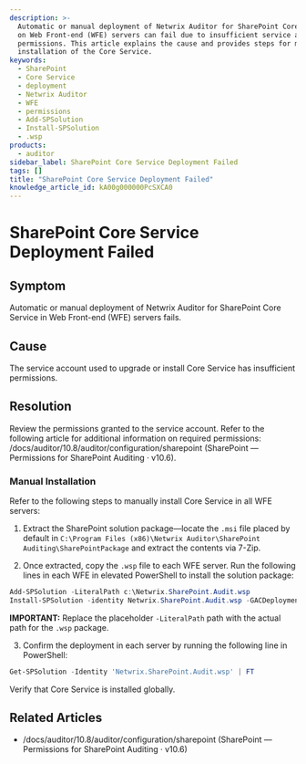```yaml
---
description: >-
  Automatic or manual deployment of Netwrix Auditor for SharePoint Core Service
  on Web Front-end (WFE) servers can fail due to insufficient service account
  permissions. This article explains the cause and provides steps for manual
  installation of the Core Service.
keywords:
  - SharePoint
  - Core Service
  - deployment
  - Netwrix Auditor
  - WFE
  - permissions
  - Add-SPSolution
  - Install-SPSolution
  - .wsp
products:
  - auditor
sidebar_label: SharePoint Core Service Deployment Failed
tags: []
title: "SharePoint Core Service Deployment Failed"
knowledge_article_id: kA00g000000PcSXCA0
---
```


# SharePoint Core Service Deployment Failed

## Symptom

Automatic or manual deployment of Netwrix Auditor for SharePoint Core Service in Web Front-end (WFE) servers fails.

## Cause

The service account used to upgrade or install Core Service has insufficient permissions.

## Resolution

Review the permissions granted to the service account. Refer to the following article for additional information on required permissions: /docs/auditor/10.8/auditor/configuration/sharepoint (SharePoint — Permissions for SharePoint Auditing · v10.6).

### Manual Installation

Refer to the following steps to manually install Core Service in all WFE servers:

1. Extract the SharePoint solution package—locate the `.msi` file placed by default in `C:\Program Files (x86)\Netwrix Auditor\SharePoint Auditing\SharePointPackage` and extract the contents via 7-Zip.

2. Once extracted, copy the `.wsp` file to each WFE server. Run the following lines in each WFE in elevated PowerShell to install the solution package:

```powershell
Add-SPSolution -LiteralPath c:\Netwrix.SharePoint.Audit.wsp
Install-SPSolution -identity Netwrix.SharePoint.Audit.wsp -GACDeployment -Local -Force
```

**IMPORTANT:** Replace the placeholder `-LiteralPath` path with the actual path for the `.wsp` package.

3. Confirm the deployment in each server by running the following line in PowerShell:

```powershell
Get-SPSolution -Identity 'Netwrix.SharePoint.Audit.wsp' | FT
```

Verify that Core Service is installed globally.

## Related Articles

- /docs/auditor/10.8/auditor/configuration/sharepoint (SharePoint — Permissions for SharePoint Auditing · v10.6)

